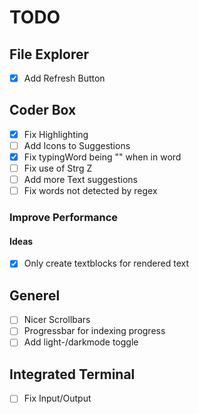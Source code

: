 ﻿# TODO

## File Explorer

- [x] Add Refresh Button

## Coder Box

- [x] Fix Highlighting
- [ ] Add Icons to Suggestions
- [x] Fix typingWord being "" when in word
- [ ] Fix use of Strg Z
- [ ] Add more Text suggestions
- [ ] Fix words not detected by regex

### Improve Performance

#### Ideas

- [x] Only create textblocks for rendered text

## Generel

- [ ] Nicer Scrollbars
- [ ] Progressbar for indexing progress
- [ ] Add light-/darkmode toggle

## Integrated Terminal

- [ ] Fix Input/Output
